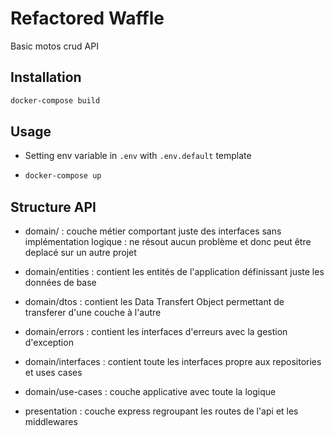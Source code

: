 # Refactored Waffle

Basic motos crud API

## Installation

```bash
docker-compose build
```

## Usage

- Setting env variable in `.env` with `.env.default` template

- ```bash
  docker-compose up
  ```

## Structure API

- domain/ : couche métier comportant juste des interfaces sans implémentation logique : ne résout aucun problème et donc peut être deplacé sur un autre projet
- domain/entities : contient les entités de l'application définissant juste les données de base
- domain/dtos : contient les Data Transfert Object permettant de transferer d'une couche à l'autre
- domain/errors : contient les interfaces d'erreurs avec la gestion d'exception
- domain/interfaces : contient toute les interfaces propre aux repositories et uses cases
- domain/use-cases : couche applicative avec toute la logique

- presentation : couche express regroupant les routes de l'api et les middlewares
